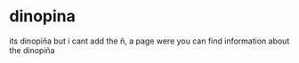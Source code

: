 # dinopina
its dinopiña but i cant add the ñ, a page were you can find information about the dinopiña
